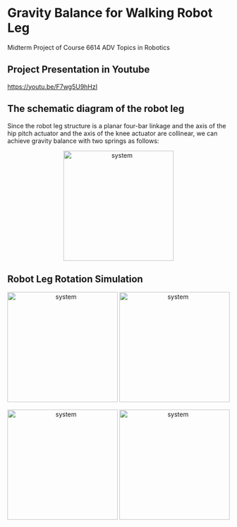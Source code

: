 # Gravity Balance for Walking Robot Leg
Midterm Project of Course 6614 ADV Topics in Robotics

## Project Presentation in Youtube
https://youtu.be/F7wg5U9hHzI

## The schematic diagram of the robot leg
Since the robot leg structure is a planar four-bar linkage and the axis of the hip pitch actuator and the axis of the knee actuator are collinear, we can achieve gravity balance with two springs as follows:

<p align="center">
    <img src="https://github.com/Qincheng-Sheng/Gravity_Balance_Robot_Leg//blob/main/pictures/structure.png" alt="system" width= 250">
</p>


## Robot Leg Rotation Simulation


<p align="center">
    <img src="https://github.com/Qincheng-Sheng/Gravity_Balance_Robot_Leg//blob/main/pictures/hip_pitch.png" alt="system" width= 250">
    <img src="https://github.com/Qincheng-Sheng/Gravity_Balance_Robot_Leg//blob/main/pictures/hip_roll.png" alt="system" width= 250">
</p>

<p align="center">
    <img src="https://github.com/Qincheng-Sheng/Gravity_Balance_Robot_Leg//blob/main/pictures/knee.png" alt="system" width= 250">
    <img src="https://github.com/Qincheng-Sheng/Gravity_Balance_Robot_Leg//blob/main/pictures/mixed.png" alt="system" width= 250">
</p>
